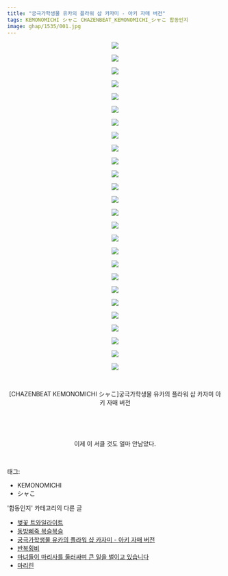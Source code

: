 ```yaml
---
title: "궁극가학생물 유카의 플라워 샵 카자미 - 아키 자매 버전"
tags: KEMONOMICHI シャこ CHAZENBEAT_KEMONOMICHI_シャこ 합동인지
image: ghap/1535/001.jpg
---
```

<div class="article">
<p style="text-align: center; clear: none; float: none;"><img src="{{ site.nasurl }}/ghap/1535/001.jpg"/></p>
<p style="text-align: center; clear: none; float: none;"><img src="{{ site.nasurl }}/ghap/1535/002.jpg"/></p>
<p style="text-align: center; clear: none; float: none;"><img src="{{ site.nasurl }}/ghap/1535/003.jpg"/></p>
<p style="text-align: center; clear: none; float: none;"><img src="{{ site.nasurl }}/ghap/1535/004.jpg"/></p>
<p style="text-align: center; clear: none; float: none;"><img src="{{ site.nasurl }}/ghap/1535/005.jpg"/></p>
<p style="text-align: center; clear: none; float: none;"><img src="{{ site.nasurl }}/ghap/1535/006.jpg"/></p>
<p style="text-align: center; clear: none; float: none;"><img src="{{ site.nasurl }}/ghap/1535/007.jpg"/></p>
<p style="text-align: center; clear: none; float: none;"><img src="{{ site.nasurl }}/ghap/1535/008.jpg"/></p>
<p style="text-align: center; clear: none; float: none;"><img src="{{ site.nasurl }}/ghap/1535/009.jpg"/></p>
<p style="text-align: center; clear: none; float: none;"><img src="{{ site.nasurl }}/ghap/1535/010.jpg"/></p>
<p style="text-align: center; clear: none; float: none;"><img src="{{ site.nasurl }}/ghap/1535/011.jpg"/></p>
<p style="text-align: center; clear: none; float: none;"><img src="{{ site.nasurl }}/ghap/1535/012.jpg"/></p>
<p style="text-align: center; clear: none; float: none;"><img src="{{ site.nasurl }}/ghap/1535/013.jpg"/></p>
<p style="text-align: center; clear: none; float: none;"><img src="{{ site.nasurl }}/ghap/1535/014.jpg"/></p>
<p style="text-align: center; clear: none; float: none;"><img src="{{ site.nasurl }}/ghap/1535/015.jpg"/></p>
<p style="text-align: center; clear: none; float: none;"><img src="{{ site.nasurl }}/ghap/1535/016.jpg"/></p>
<p style="text-align: center; clear: none; float: none;"><img src="{{ site.nasurl }}/ghap/1535/017.jpg"/></p>
<p style="text-align: center; clear: none; float: none;"><img src="{{ site.nasurl }}/ghap/1535/018.jpg"/></p>
<p style="text-align: center; clear: none; float: none;"><img src="{{ site.nasurl }}/ghap/1535/019.jpg"/></p>
<p style="text-align: center; clear: none; float: none;"><img src="{{ site.nasurl }}/ghap/1535/020.jpg"/></p>
<p style="text-align: center; clear: none; float: none;"><img src="{{ site.nasurl }}/ghap/1535/021.jpg"/></p>
<p style="text-align: center; clear: none; float: none;"><img src="{{ site.nasurl }}/ghap/1535/022.jpg"/></p>
<p style="text-align: center; clear: none; float: none;"><img src="{{ site.nasurl }}/ghap/1535/023.jpg"/></p>
<p style="text-align: center; clear: none; float: none;"><img src="{{ site.nasurl }}/ghap/1535/024.jpg"/></p>
<p style="text-align: center; clear: none; float: none;"><img src="{{ site.nasurl }}/ghap/1535/025.jpg"/></p>
<p style="text-align: center; clear: none; float: none;"><img src="{{ site.nasurl }}/ghap/1535/026.jpg"/></p>
<p style="text-align: center; clear: none; float: none;"><br/></p>
<p style="text-align: center; clear: none; float: none;">[CHAZENBEAT KEMONOMICHI シャこ]궁극가학생물 유카의 플라워 샵 카자미 아키 자매 버전</p>
<p style="text-align: center; clear: none; float: none;"><br/></p>
<p style="text-align: center; clear: none; float: none;"><br/></p>
<p style="text-align: center; clear: none; float: none;">이제 이 서클 것도 얼마 안남았다.</p>
<p><br/></p>
</div><div class="tagTrail">
<p>태그: </p>
<ul>
<li>KEMONOMICHI</li>
<li>シャこ</li>
</ul>
</div><div class="another">
<p>'합동인지' 카테고리의 다른 글</p>
<ul>
<li><a href="/2016-08-15-ghap_1595">벚꽃 트와일라이트</a></li>
<li><a href="/2016-08-12-ghap_1540">동방삐죽 복슬복슬</a></li>
<li><a href="/2016-08-12-ghap_1535">궁극가학생물 유카의 플라워 샵 카자미 - 아키 자매 버전</a></li>
<li><a href="/2016-08-11-ghap_1493">반복횡비</a></li>
<li><a href="/2016-08-11-ghap_1477">마녀들이 마리사를 둘러싸며 큰 일을 벌이고 있습니다</a></li>
<li><a href="/2016-08-03-ghap_1323">마리린</a></li>
</ul>
</div><div class="cb_module cb_fluid">
<div class="cb_wrt cb_profile">
</div><!-- commentList close -->
</div>
<br/>
<p id="refer"></p>
<br/>
